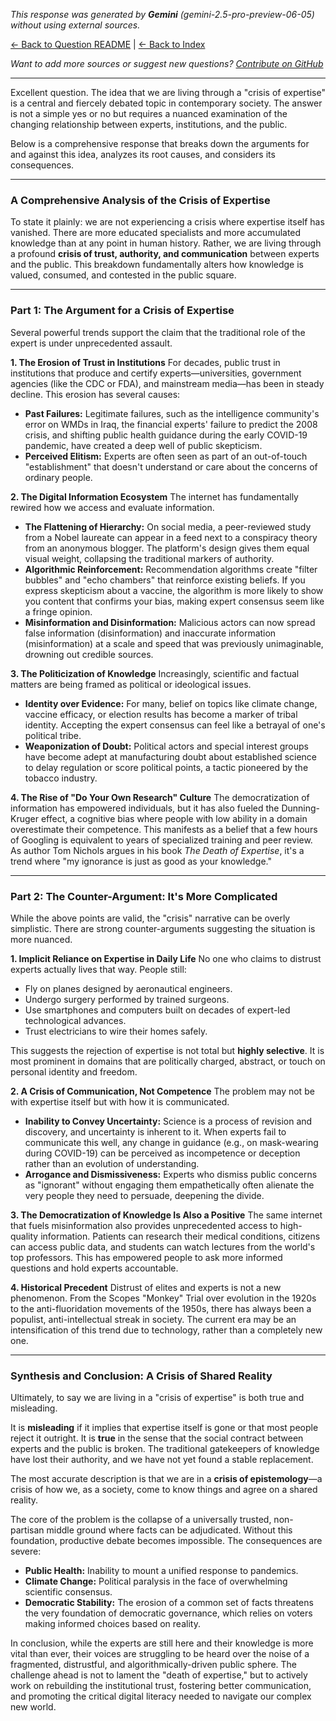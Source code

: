 <!-- 
Generated by: gemini
Model: gemini-2.5-pro-preview-06-05
Prompt type: default
Generated at: 2025-06-08T19:04:51.557581
-->

*This response was generated by **Gemini** (gemini-2.5-pro-preview-06-05) without using external sources.*

[← Back to Question README](README.md) | [← Back to Index](../README.md)

*Want to add more sources or suggest new questions? [Contribute on GitHub](https://github.com/justinwest/SuggestedSources)*

---

Excellent question. The idea that we are living through a "crisis of expertise" is a central and fiercely debated topic in contemporary society. The answer is not a simple yes or no but requires a nuanced examination of the changing relationship between experts, institutions, and the public.

Below is a comprehensive response that breaks down the arguments for and against this idea, analyzes its root causes, and considers its consequences.

---

### **A Comprehensive Analysis of the Crisis of Expertise**

To state it plainly: we are not experiencing a crisis where expertise itself has vanished. There are more educated specialists and more accumulated knowledge than at any point in human history. Rather, we are living through a profound **crisis of trust, authority, and communication** between experts and the public. This breakdown fundamentally alters how knowledge is valued, consumed, and contested in the public square.

---

### **Part 1: The Argument for a Crisis of Expertise**

Several powerful trends support the claim that the traditional role of the expert is under unprecedented assault.

**1. The Erosion of Trust in Institutions**
For decades, public trust in institutions that produce and certify experts—universities, government agencies (like the CDC or FDA), and mainstream media—has been in steady decline. This erosion has several causes:
*   **Past Failures:** Legitimate failures, such as the intelligence community's error on WMDs in Iraq, the financial experts' failure to predict the 2008 crisis, and shifting public health guidance during the early COVID-19 pandemic, have created a deep well of public skepticism.
*   **Perceived Elitism:** Experts are often seen as part of an out-of-touch "establishment" that doesn't understand or care about the concerns of ordinary people.

**2. The Digital Information Ecosystem**
The internet has fundamentally rewired how we access and evaluate information.
*   **The Flattening of Hierarchy:** On social media, a peer-reviewed study from a Nobel laureate can appear in a feed next to a conspiracy theory from an anonymous blogger. The platform's design gives them equal visual weight, collapsing the traditional markers of authority.
*   **Algorithmic Reinforcement:** Recommendation algorithms create "filter bubbles" and "echo chambers" that reinforce existing beliefs. If you express skepticism about a vaccine, the algorithm is more likely to show you content that confirms your bias, making expert consensus seem like a fringe opinion.
*   **Misinformation and Disinformation:** Malicious actors can now spread false information (disinformation) and inaccurate information (misinformation) at a scale and speed that was previously unimaginable, drowning out credible sources.

**3. The Politicization of Knowledge**
Increasingly, scientific and factual matters are being framed as political or ideological issues.
*   **Identity over Evidence:** For many, belief on topics like climate change, vaccine efficacy, or election results has become a marker of tribal identity. Accepting the expert consensus can feel like a betrayal of one's political tribe.
*   **Weaponization of Doubt:** Political actors and special interest groups have become adept at manufacturing doubt about established science to delay regulation or score political points, a tactic pioneered by the tobacco industry.

**4. The Rise of "Do Your Own Research" Culture**
The democratization of information has empowered individuals, but it has also fueled the Dunning-Kruger effect, a cognitive bias where people with low ability in a domain overestimate their competence. This manifests as a belief that a few hours of Googling is equivalent to years of specialized training and peer review. As author Tom Nichols argues in his book *The Death of Expertise*, it's a trend where "my ignorance is just as good as your knowledge."

---

### **Part 2: The Counter-Argument: It's More Complicated**

While the above points are valid, the "crisis" narrative can be overly simplistic. There are strong counter-arguments suggesting the situation is more nuanced.

**1. Implicit Reliance on Expertise in Daily Life**
No one who claims to distrust experts actually lives that way. People still:
*   Fly on planes designed by aeronautical engineers.
*   Undergo surgery performed by trained surgeons.
*   Use smartphones and computers built on decades of expert-led technological advances.
*   Trust electricians to wire their homes safely.

This suggests the rejection of expertise is not total but **highly selective**. It is most prominent in domains that are politically charged, abstract, or touch on personal identity and freedom.

**2. A Crisis of Communication, Not Competence**
The problem may not be with expertise itself but with how it is communicated.
*   **Inability to Convey Uncertainty:** Science is a process of revision and discovery, and uncertainty is inherent to it. When experts fail to communicate this well, any change in guidance (e.g., on mask-wearing during COVID-19) can be perceived as incompetence or deception rather than an evolution of understanding.
*   **Arrogance and Dismissiveness:** Experts who dismiss public concerns as "ignorant" without engaging them empathetically often alienate the very people they need to persuade, deepening the divide.

**3. The Democratization of Knowledge Is Also a Positive**
The same internet that fuels misinformation also provides unprecedented access to high-quality information. Patients can research their medical conditions, citizens can access public data, and students can watch lectures from the world's top professors. This has empowered people to ask more informed questions and hold experts accountable.

**4. Historical Precedent**
Distrust of elites and experts is not a new phenomenon. From the Scopes "Monkey" Trial over evolution in the 1920s to the anti-fluoridation movements of the 1950s, there has always been a populist, anti-intellectual streak in society. The current era may be an intensification of this trend due to technology, rather than a completely new one.

---

### **Synthesis and Conclusion: A Crisis of Shared Reality**

Ultimately, to say we are living in a "crisis of expertise" is both true and misleading.

It is **misleading** if it implies that expertise itself is gone or that most people reject it outright.
It is **true** in the sense that the social contract between experts and the public is broken. The traditional gatekeepers of knowledge have lost their authority, and we have not yet found a stable replacement.

The most accurate description is that we are in a **crisis of epistemology**—a crisis of how we, as a society, come to know things and agree on a shared reality.

The core of the problem is the collapse of a universally trusted, non-partisan middle ground where facts can be adjudicated. Without this foundation, productive debate becomes impossible. The consequences are severe:

*   **Public Health:** Inability to mount a unified response to pandemics.
*   **Climate Change:** Political paralysis in the face of overwhelming scientific consensus.
*   **Democratic Stability:** The erosion of a common set of facts threatens the very foundation of democratic governance, which relies on voters making informed choices based on reality.

In conclusion, while the experts are still here and their knowledge is more vital than ever, their voices are struggling to be heard over the noise of a fragmented, distrustful, and algorithmically-driven public sphere. The challenge ahead is not to lament the "death of expertise," but to actively work on rebuilding the institutional trust, fostering better communication, and promoting the critical digital literacy needed to navigate our complex new world.